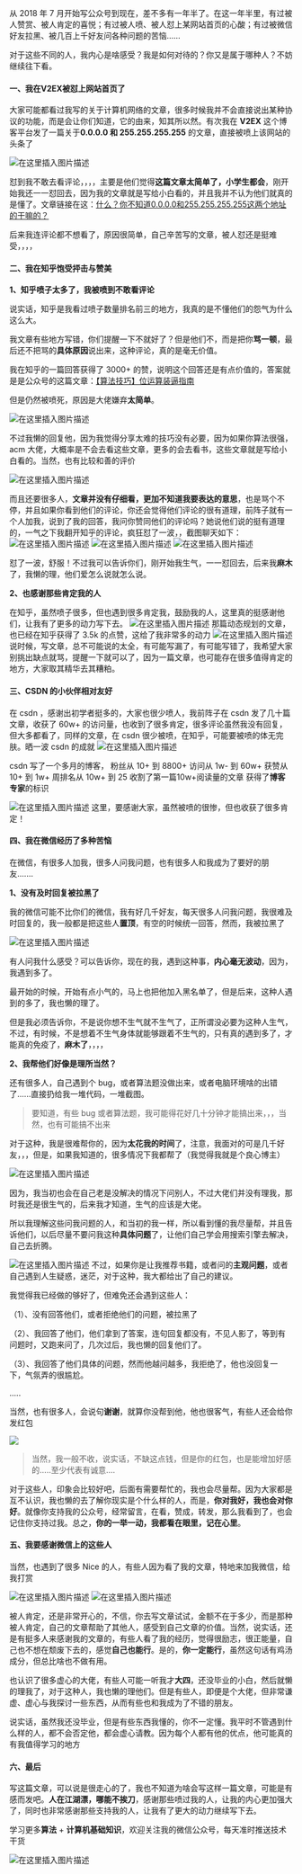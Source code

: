 从 2018 年 7 月开始写公众号到现在，差不多有一年半了。在这一年半里，有过被人赞赏、被人肯定的喜悦；有过被人喷、被人怼上某网站首页的心酸；有过被微信好友拉黑、被几百上千好友问各种问题的苦恼……

对于这些不同的人，我内心是啥感受？我是如何对待的？你又是属于哪种人？不妨继续往下看。

#### 一、我在V2EX被怼上网站首页了

大家可能都看过我写的关于计算机网络的文章，很多时候我并不会直接说出某种协议的功能，而是会让你们知道，它的由来，知其所以然。有次我在 **V2EX** 这个博客平台发了一篇关于**0.0.0.0 和 255.255.255.255** 的文章，直接被喷上该网站的头条了

![在这里插入图片描述](https://img-blog.csdnimg.cn/20191213174929248.png?x-oss-process=image/watermark,type_ZmFuZ3poZW5naGVpdGk,shadow_10,text_aHR0cHM6Ly9ibG9nLmNzZG4ubmV0L20wXzM3OTA3Nzk3,size_16,color_FFFFFF,t_70)

怼到我不敢去看评论，，，，主要是他们觉得**这篇文章太简单了，小学生都会**，刚开始我还一一怼回去，因为我的文章就是写给小白看的，并且我并不认为他们就真的是懂了。文章链接在这：[什么？你不知道0.0.0.0和255.255.255.255这两个地址的干嘛的？](https://mp.weixin.qq.com/s/JPu6zVnqo6bwUHpi9WfoCw)

后来我连评论都不想看了，原因很简单，自己辛苦写的文章，被人怼还是挺难受，，，，

#### 二、我在知乎饱受抨击与赞美

**1、知乎喷子太多了，我被喷到不敢看评论**

说实话，知乎是我看过喷子数量排名前三的地方，我真的是不懂他们的怨气为什么这么大。

我文章有些地方写错，你们提醒一下不就好了？但是他们不，而是把你**骂一顿**，最后还不把骂的**具体原因**说出来，这种评论，真的是毫无价值。

我在知乎的一篇回答获得了 3000+ 的赞，说明这个回答还是有点价值的，答案就是是公众号的这篇文章：[【算法技巧】位运算装逼指南](https://mp.weixin.qq.com/s/C6o6T9ju34vAxNBg5zobWw)

但是仍然被喷死，原因是大佬嫌弃**太简单**。

![在这里插入图片描述](https://img-blog.csdnimg.cn/20191213180302980.png)

不过我懒的回复他，因为我觉得分享太难的技巧没有必要，因为如果你算法很强，acm 大佬，大概率是不会去看这些文章，更多的会去看书，这些文章就是写给小白看的。当然，也有比较和善的评价

![在这里插入图片描述](https://img-blog.csdnimg.cn/2019121318015124.png?x-oss-process=image/watermark,type_ZmFuZ3poZW5naGVpdGk,shadow_10,text_aHR0cHM6Ly9ibG9nLmNzZG4ubmV0L20wXzM3OTA3Nzk3,size_16,color_FFFFFF,t_70)

而且还要很多人，**文章并没有仔细看，更加不知道我要表达的意思**，也是骂个不停，并且如果你看到他们的评论，你还会觉得他们评论的很有道理，前阵子就有一个人加我，说到了我的回答，我问你赞同他们的评论吗？她说他们说的挺有道理的，一气之下我翻开知乎的评论，疯狂怼了一波，，截图聊天如下：
![在这里插入图片描述](https://img-blog.csdnimg.cn/20191213181501746.png?x-oss-process=image/watermark,type_ZmFuZ3poZW5naGVpdGk,shadow_10,text_aHR0cHM6Ly9ibG9nLmNzZG4ubmV0L20wXzM3OTA3Nzk3,size_16,color_FFFFFF,t_70)
![在这里插入图片描述](https://img-blog.csdnimg.cn/20191213181557956.png?x-oss-process=image/watermark,type_ZmFuZ3poZW5naGVpdGk,shadow_10,text_aHR0cHM6Ly9ibG9nLmNzZG4ubmV0L20wXzM3OTA3Nzk3,size_16,color_FFFFFF,t_70)
![在这里插入图片描述](https://img-blog.csdnimg.cn/20191213181745526.png?x-oss-process=image/watermark,type_ZmFuZ3poZW5naGVpdGk,shadow_10,text_aHR0cHM6Ly9ibG9nLmNzZG4ubmV0L20wXzM3OTA3Nzk3,size_16,color_FFFFFF,t_70)

怼了一波，舒服！不过我可以告诉你们，刚开始我生气，一一怼回去，后来我**麻木**了，我懒的理，他们爱怎么说就怎么说。

**2、也感谢那些肯定我的人**

在知乎，虽然喷子很多，但也遇到很多肯定我，鼓励我的人，这里真的挺感谢他们，让我有了更多的动力写下去。
![在这里插入图片描述](https://img-blog.csdnimg.cn/20191213182544590.png?x-oss-process=image/watermark,type_ZmFuZ3poZW5naGVpdGk,shadow_10,text_aHR0cHM6Ly9ibG9nLmNzZG4ubmV0L20wXzM3OTA3Nzk3,size_16,color_FFFFFF,t_70)
那篇动态规划的文章，也已经在知乎获得了 3.5k 的点赞，这给了我非常多的动力
![在这里插入图片描述](https://img-blog.csdnimg.cn/20191213182637463.png?x-oss-process=image/watermark,type_ZmFuZ3poZW5naGVpdGk,shadow_10,text_aHR0cHM6Ly9ibG9nLmNzZG4ubmV0L20wXzM3OTA3Nzk3,size_16,color_FFFFFF,t_70)
说时候，写文章，总不可能说的太全，有可能写漏了，有可能写错了，我希望大家别挑出缺点就骂，提醒一下就可以了，因为一篇文章，也可能存在很多值得肯定的地方，大家取其精华去其糟粕。

#### 三、CSDN 的小伙伴相对友好

在 csdn ，感谢出初学者挺多的，大家也很少喷人，我前阵子在 csdn 发了几十篇文章，收获了 60w+ 的访问量，也收到了很多肯定，很多评论虽然我没有回复，但大多都看了，同样的文章，在 csdn 很少被喷，在知乎，可能要被喷的体无完肤。晒一波 csdn 的成就
![在这里插入图片描述](https://img-blog.csdnimg.cn/20191213183147228.png?x-oss-process=image/watermark,type_ZmFuZ3poZW5naGVpdGk,shadow_10,text_aHR0cHM6Ly9ibG9nLmNzZG4ubmV0L20wXzM3OTA3Nzk3,size_16,color_FFFFFF,t_70)

csdn 写了一个多月的博客，
粉丝从 10+ 到 8800+
访问从 1w- 到 60w+
获赞从 10+ 到 1w+
周排名从 10w+ 到 25
收割了第一篇10w+阅读量的文章
获得了**博客专家**的标识

![在这里插入图片描述](https://img-blog.csdnimg.cn/20191213183258487.png?x-oss-process=image/watermark,type_ZmFuZ3poZW5naGVpdGk,shadow_10,text_aHR0cHM6Ly9ibG9nLmNzZG4ubmV0L20wXzM3OTA3Nzk3,size_16,color_FFFFFF,t_70)
这里，要感谢大家，虽然被喷的很惨，但也收获了很多肯定！

#### 四、我在微信经历了多种苦恼

在微信，有很多人加我，很多人问我问题，也有很多人和我成为了要好的朋友.......

**1、没有及时回复被拉黑了**

我的微信可能不比你们的微信，我有好几千好友，每天很多人问我问题，我很难及时回复的，我一般都是把这些人**置顶**，有空的时候统一回答，然而，我被拉黑了

![在这里插入图片描述](https://img-blog.csdnimg.cn/20191213190413200.png?x-oss-process=image/watermark,type_ZmFuZ3poZW5naGVpdGk,shadow_10,text_aHR0cHM6Ly9ibG9nLmNzZG4ubmV0L20wXzM3OTA3Nzk3,size_16,color_FFFFFF,t_70)

有人问我什么感受？可以告诉你，现在的我，遇到这种事，**内心毫无波动**，因为，我遇到多了。

最开始的时候，开始有点小气的，马上也把他加入黑名单了，但是后来，这种人遇到的多了，我也懒的理了。

但是我必须告诉你，不是说你想不生气就不生气了，正所谓没必要为这种人生气，不过，有时候，不是想着不生气身体就能够跟着不生气的，只有真的遇到多了，才能真的免疫了，**麻木了**，，，，

**2、我帮他们好像是理所当然？**

还有很多人，自己遇到个 bug，或者算法题没做出来，或者电脑环境啥的出错了......直接扔给我一堆代码，一堆截图。



> 要知道，有些 bug 或者算法题，我可能得花好几十分钟才能搞出来，，，当然，也有可能搞不出来



对于这种，我是很难帮你的，因为**太花我的时间**了，注意，我面对的可是几千好友，，，但是，如果我知道的，很多情况下我都帮了（我觉得我就是个良心博主）

![在这里插入图片描述](https://img-blog.csdnimg.cn/20191213191111457.png?x-oss-process=image/watermark,type_ZmFuZ3poZW5naGVpdGk,shadow_10,text_aHR0cHM6Ly9ibG9nLmNzZG4ubmV0L20wXzM3OTA3Nzk3,size_16,color_FFFFFF,t_70)

因为，我当初也会在自己老是没解决的情况下问别人，不过大佬们并没有理我，那时我还是很生气的，后来我才知道，生气的应该是大佬。

所以我理解这些问我问题的人，和当初的我一样，所以看到懂的我尽量帮，并且告诉他们，以后尽量不要问我这种**具体问题**了，让他们自己学会用搜索引擎去解决，自己去折腾。

![在这里插入图片描述](https://img-blog.csdnimg.cn/2019121518030166.png?x-oss-process=image/watermark,type_ZmFuZ3poZW5naGVpdGk,shadow_10,text_aHR0cHM6Ly9ibG9nLmNzZG4ubmV0L20wXzM3OTA3Nzk3,size_16,color_FFFFFF,t_70)
不过，如果你是让我推荐书籍，或者问的**主观问题**，或者自己遇到人生疑惑，迷茫，对于这种，我大都给出了自己的建议。



我觉得我已经做的够好了，但难免还会遇到这些人：

（1）、没有回答他们，或者拒绝他们的问题，被拉黑了

（2）、我回答了他们，他们拿到了答案，连句回复都没有，不见人影了，等到有问题时，又跑来问了，几次过后，我也懒的回复他们了。

（3）、我回答了他们具体的问题，然而他越问越多，我拒绝了，他也没回复一下，气氛弄的很尴尬。

.....

当然，也有很多人，会说句**谢谢**，就算你没帮到他，他也很客气，有些人还会给你发红包

![](https://img-blog.csdnimg.cn/20191213192151118.png?x-oss-process=image/watermark,type_ZmFuZ3poZW5naGVpdGk,shadow_10,text_aHR0cHM6Ly9ibG9nLmNzZG4ubmV0L20wXzM3OTA3Nzk3,size_16,color_FFFFFF,t_70)

> 当然，我一般不收，说实话，不缺这点钱，但是你的红包，也是能增加好感的.....至少代表有诚意....

对于这些人，印象会比较好吧，后面有需要帮忙的，我也会尽量帮。因为大家都是互不认识，我也懒的去了解你现实是个什么样的人，而是，**你对我好，我也会对你好**。就像你支持我的公众号，经常留言，在看，赞成，转发，那么我看到了，也会记住你支持过我。总之，**你的一举一动，我都看在眼里，记在心里**。

#### 五、我要感谢微信上的这些人

当然，也遇到了很多 Nice 的人，有些人因为看了我的文章，特地来加我微信，给我打赏

![在这里插入图片描述](https://img-blog.csdnimg.cn/20191213193346107.png?x-oss-process=image/watermark,type_ZmFuZ3poZW5naGVpdGk,shadow_10,text_aHR0cHM6Ly9ibG9nLmNzZG4ubmV0L20wXzM3OTA3Nzk3,size_16,color_FFFFFF,t_70)
![在这里插入图片描述](https://img-blog.csdnimg.cn/20191213193401557.png?x-oss-process=image/watermark,type_ZmFuZ3poZW5naGVpdGk,shadow_10,text_aHR0cHM6Ly9ibG9nLmNzZG4ubmV0L20wXzM3OTA3Nzk3,size_16,color_FFFFFF,t_70)

被人肯定，还是非常开心的，不信，你去写文章试试，金额不在于多少，而是那种被人肯定，自己的文章帮助了其他人，感受到自己文章的价值。当然，说实话，还是有挺多人来感谢我的文章的，有些人看了我的经历，觉得很励志，很正能量，自己也不想在颓废下去的，感觉**自己也能行**。是的，**你一定能行**，虽然这句话有鸡汤成分，但总比啥也不做有用。

也认识了很多虚心的大佬，有些人可能一听我才**大四**，还没毕业的小白，然后就懒的理我了，对于这种人，我也懒的理他们。但是有些人，即便是个大佬，但非常谦虚、虚心与我探讨一些东西，从而有些也和我成为了不错的朋友。

说实话，虽然我还没毕业，但是有些东西我懂的，你不一定懂。我平时不管遇到什么样的人，都不会否定他，都会虚心请教。因为每个人都有他的优点，他可能真的有我值得学习的地方

#### 六、最后

写这篇文章，可以说是很走心的了，我也不知道为啥会写这样一篇文章，可能是有感而发吧。**人在江湖漂，哪能不挨刀**，感谢那些喷过我的人，让我的内心更加强大了，同时也非常感谢那些支持我的人，让我有了更大的动力继续写下去。

学习更多**算法** + **计算机基础知识**，欢迎关注我的微信公众号，每天准时推送技术干货

![在这里插入图片描述](https://img-blog.csdnimg.cn/20200306223728524.png?x-oss-process=image/watermark,type_ZmFuZ3poZW5naGVpdGk,shadow_10,text_aHR0cHM6Ly9ibG9nLmNzZG4ubmV0L20wXzM3OTA3Nzk3,size_16,color_FFFFFF,t_70)



